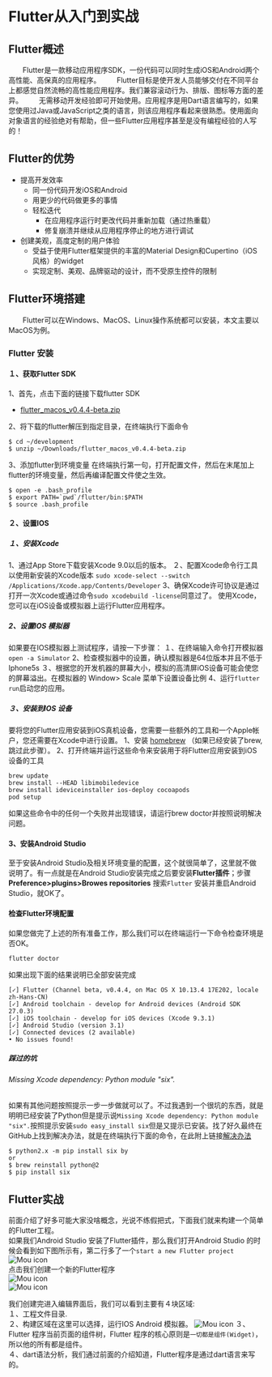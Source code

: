 # Flutter从入门到实战
## Flutter概述
　　Flutter是一款移动应用程序SDK，一份代码可以同时生成iOS和Android两个高性能、高保真的应用程序。
　　Flutter目标是使开发人员能够交付在不同平台上都感觉自然流畅的高性能应用程序。我们兼容滚动行为、排版、图标等方面的差异。
　　无需移动开发经验即可开始使用。应用程序是用Dart语言编写的，如果您使用过Java或JavaScript之类的语言，则该应用程序看起来很熟悉。使用面向对象语言的经验绝对有帮助，但一些Flutter应用程序甚至是没有编程经验的人写的！
## Flutter的优势
* 提高开发效率
  * 同一份代码开发iOS和Android
  * 用更少的代码做更多的事情
  * 轻松迭代
    * 在应用程序运行时更改代码并重新加载（通过热重载）
    * 修复崩溃并继续从应用程序停止的地方进行调试
* 创建美观，高度定制的用户体验
  * 受益于使用Flutter框架提供的丰富的Material Design和Cupertino（iOS风格）的widget
  * 实现定制、美观、品牌驱动的设计，而不受原生控件的限制
## Flutter环境搭建
　　Flutter可以在Windows、MacOS、Linux操作系统都可以安装，本文主要以MacOS为例。
### Flutter 安装
#### １、获取Flutter SDK
1、首先，点击下面的链接下载flutter SDK
* [flutter_macos_v0.4.4-beta.zip](https://storage.googleapis.com/flutter_infra/releases/beta/macos/flutter_macos_v0.4.4-beta.zip)

2、将下载的flutter解压到指定目录，在终端执行下面命令

    $ cd ~/development
    $ unzip ~/Downloads/flutter_macos_v0.4.4-beta.zip

3、添加flutter到环境变量
   在终端执行第一句，打开配置文件，然后在末尾加上flutter的环境变量，然后再编译配置文件使之生效。

    $ open -e .bash_profile
    $ export PATH=`pwd`/flutter/bin:$PATH
    $ source .bash_profile

#### ２、设置IOS
##### １、安装Xcode
1、通过App Store下载安装Xcode 9.0以后的版本。
２、配置Xcode命令行工具以使用新安装的Xcode版本 `sudo xcode-select --switch /Applications/Xcode.app/Contents/Developer`
3、确保Xcode许可协议是通过打开一次Xcode或通过命令`sudo xcodebuild -license`同意过了。
使用Xcode，您可以在iOS设备或模拟器上运行Flutter应用程序。
##### 2、设置IOS 模拟器
如果要在IOS模拟器上测试程序，请按一下步骤：
１、在终端输入命令打开模拟器 `open -a Simulator`
2、检查模拟器中的设置，确认模拟器是64位版本并且不低于Iphone5s
３、根据您的开发机器的屏幕大小，模拟的高清屏iOS设备可能会使您的屏幕溢出。在模拟器的 Window> Scale 菜单下设置设备比例
4、运行`flutter run`启动您的应用。
##### ３、安装到IOS 设备
要将您的Flutter应用安装到iOS真机设备，您需要一些额外的工具和一个Apple帐户，您还需要在Xcode中进行设置。
1、安装 [homebrew](https://brew.sh/) （如果已经安装了brew,跳过此步骤）。
2、打开终端并运行这些命令来安装用于将Flutter应用安装到iOS设备的工具

    brew update
    brew install --HEAD libimobiledevice
    brew install ideviceinstaller ios-deploy cocoapods
    pod setup
如果这些命令中的任何一个失败并出现错误，请运行brew doctor并按照说明解决问题。
#### 3、安装Android Studio
至于安装Android Studio及相关环境变量的配置，这个就很简单了，这里就不做说明了。有一点就是在Android Studio安装完成之后要安装**Flutter插件**；步骤**Preference>plugins>Browes repositories** 搜索`Flutter` 安装并重启Android Studio，就OK了。
#### 检查Flutter环境配置
如果您做完了上述的所有准备工作，那么我们可以在终端运行一下命令检查环境是否OK。　　

    flutter doctor

如果出现下面的结果说明已全部安装完成

    [✓] Flutter (Channel beta, v0.4.4, on Mac OS X 10.13.4 17E202, locale zh-Hans-CN)
    [✓] Android toolchain - develop for Android devices (Android SDK 27.0.3)
    [✓] iOS toolchain - develop for iOS devices (Xcode 9.3.1)
    [✓] Android Studio (version 3.1)
    [✓] Connected devices (2 available)
    • No issues found!

##### 踩过的坑
###### Missing Xcode dependency: Python module "six".
如果有其他问题按照提示一步一步做就可以了。不过我遇到一个很坑的东西，就是明明已经安装了Python但是提示说`Missing Xcode dependency: Python module "six".`按照提示安装`sudo easy_install six`但是又提示已安装。找了好久最终在GitHub上找到解决办法，就是在终端执行下面的命令，在此附上链接[解决办法](https://github.com/flutter/flutter/issues/16428)

    $ python2.x -m pip install six by
    or
    $ brew reinstall python@2
    $ pip install six

##  Flutter实战
前面介绍了好多可能大家没啥概念，光说不练假把式，下面我们就来构建一个简单的Flutter工程。  
如果我们Android Studio 安装了Flutter插件，那么我们打开Android Studio 的时候会看到如下图所示有，第二行多了一个`start a new Flutter project`
![Mou icon](https://github.com/Terrybthvi/my_flutter_app/blob/master/9A0FBA3D-9D4E-4900-9CFD-8D5D02B3696D.png)  
点击我们创建一个新的Flutter程序  
![Mou icon](https://github.com/Terrybthvi/my_flutter_app/blob/master/CF5EF84A-2502-461F-8379-7FECDC1FBA92.png)  
![Mou icon](https://github.com/Terrybthvi/my_flutter_app/blob/master/8B259C1A-1E42-4C18-98E0-506960B7E5FA.jpeg)

我们创建完进入编辑界面后，我们可以看到主要有４块区域:  
１、工程文件目录.  
２、构建区域在这里可以选择，运行IOS Android 模拟器。
![Mou icon](https://github.com/Terrybthvi/my_flutter_app/blob/master/69FD643E-BEAA-4B22-8E2B-A8289807B1DE.png)
３、Flutter 程序当前页面的组件树，Flutter 程序的核心原则是`一切都是组件(Widget)`，所以他的所有都是组件。  
４、dart语法分析，我们通过前面的介绍知道，Flutter程序是通过dart语言来写的。
